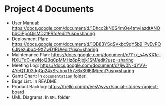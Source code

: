 # Project 4 Documents
* User Manual: https://docs.google.com/document/d/1Dhcc2kN0S4mOe4tmyIazdtANObbOiPpoQjsMDz1PRfo/edit?usp=sharing
* Deployment Plan: https://docs.google.com/document/d/1QB83YSqSVkbc9qY5b9_PyEvPO6JNezubu4-9XZwD1RU/edit?usp=sharing
* Maintenance Plan: https://docs.google.com/document/d/11rx_s4wKX1e-NXUFdC-ewNol28qCpMMHz6pRjbjk1SM/edit?usp=sharing
* Meeting Log: https://docs.google.com/document/d/1jw0N-dYVV-4YeQTJ03JgGp24xS-JboxT57z6xS0l6IM/edit?usp=sharing
* Gantt Chart: In `documentation` folder.
* Bugs List: In README
* Product Backlog: https://trello.com/b/eesVwvsx/social-stories-project-board
* UML Diagrams: In `UML` folder
